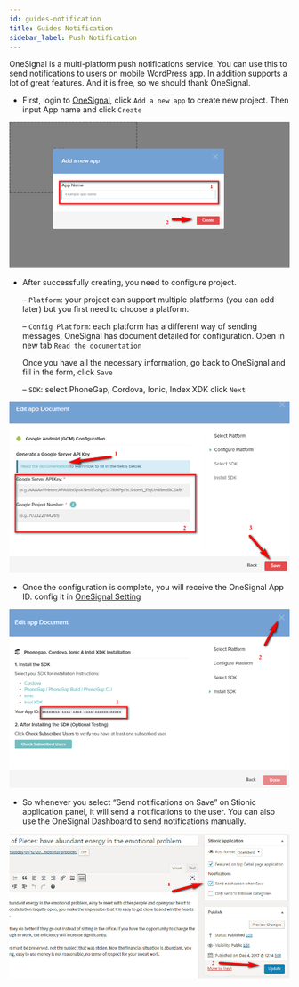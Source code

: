 ```yaml
---
id: guides-notification
title: Guides Notification
sidebar_label: Push Notification
---
```


OneSignal is a multi-platform push notifications service. You can use this to send notifications to users on mobile WordPress app. In addition supports a lot of great features. And it is free, so we should thank OneSignal.

* First, login to [OneSignal](https://onesignal.com/), click `Add a new app` to create new project. Then input App name and click `Create`

![](assets/guides-push-notification-create.png)

* After successfully creating, you need to configure project.

    – `Platform`: your project can support multiple platforms (you can add later) but you first need to choose a platform.

    – `Config Platform`: each platform has a different way of sending messages, OneSignal has document detailed for configuration. Open in new tab `Read the documentation`

    Once you have all the necessary information, go back to OneSignal and fill in the form, click `Save`

    – `SDK`: select PhoneGap, Cordova, Ionic, Index XDK click `Next`

![](assets/guides-push-notification-config.png)

* Once the configuration is complete, you will receive the OneSignal App ID. config it in [OneSignal Setting](guides-setting.md#onesignal-setting)

![](assets/guides-push-notification-done.png)

* So whenever you select “Send notifications on Save” on Stionic application panel, it will send a notifications to the user. You can also use the OneSignal Dashboard to send notifications manually.

![](assets/guides-push-notification-send.png)
